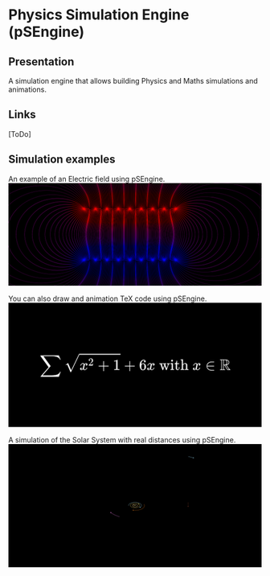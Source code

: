 # Physics Simulation Engine (pSEngine)
## Presentation
A simulation engine that allows building Physics and Maths simulations and animations. 

## Links
[ToDo]

## Simulation examples
An example of an Electric field using pSEngine.
![An example of an Electric field using pSEngine](imgs/example_electric_field.png)

You can also draw and animation TeX code using pSEngine.
![You can also draw and animation TeX code using pSEngine](imgs/example_tex_drawing.png)

A simulation of the Solar System with real distances using pSEngine.
![A simulation of the Solar System with real distances using pSEngine](imgs/example_solar_system.png)
